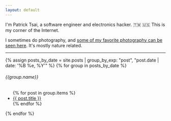 ```yaml
---
layout: default
---
```


I'm Patrick Tsai, a software engineer and electronics hacker. 🇹🇼 🇺🇸 This is my corner of the Internet.

I sometimes do photography, and <a href="/photography">some of my favorite photography can be seen here</a>. It's mostly nature related.

<hr>

{% assign posts_by_date = site.posts | group_by_exp: "post", "post.date | date: '%B %e, %Y'" %}
{% for group in posts_by_date %}
  <h6>{{group.name}}</h6>
  <ul>
  {% for post in group.items %}
    <li>
      <a href="{{ post.url }}">{{ post.title }}</a>
    </li>
  {% endfor %}
  </ul>
{% endfor %}
